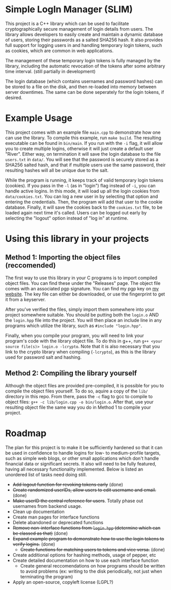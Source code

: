 # Simple LogIn Manager (SLIM)

This project is a C++ library which can be used to facilitate cryptographically secure management of login details from users. The library allows developers to easily create and maintain a dynamic database of users, storing their passwords as a salted SHA256 hash. It also provides full support for logging users in and handling temporary login tokens, such as cookies, which are common in web applications.

The management of these temporary login tokens is fully managed by the library, including the automatic revocation of the tokens after some arbitrary time interval. (still partially in development)

The login database (which contains usernames and password hashes) can be stored to a file on the disk, and then re-loaded into memory between server downtimes. The same can be done seperately for the login tokens, if desired.

# Example Usage

This project comes with an example file `main.cpp` to demonstrate how one can use the library. To compile this example, run `make build`. The resulting executable can be found in `bin/main`. If you run with the `-i` flag, it will allow you to create multiple logins, otherwise it will just create a default user "River". Either way, on termination it will save the login database to the file `users.txt` in `data/`. You will see that the password is securely stored as a SHA256 salted hash, and that if multiple users use the same password, their resulting hashes will all be unique due to the salt.

While the program is running, it keeps track of valid temporary login tokens (cookies). If you pass in the `-l` (as in "login") flag instead of `-i`, you can handle active logins. In this mode, it will load up all the login cookies from `data/cookies.txt`. You can log a new user in by selecting that option and entering the credentials. Then, the program will add that user to the cookie database. Finally, it will save the cookies back to the `cookies.txt` file, to be loaded again next time it's called. Users can be logged out early by selecting the "logout" option instead of "log in" at runtime.

# Using this library in your projects

## Method 1: Importing the object files (reccomended)
The first way to use this library in your C programs is to import compiled object files. You can find these under the "Releases" page. The object file comes with an associated pgp signature. You can find my pgp key on [my website](https://rseeber.github.io/about.html). The key file can either be downloaded, or use the fingerprint to get it from a keyserver.

After you've verified the files, simply import them somewhere into your project somewhere suitable. You should be putting both the `login.o` AND the `login.hpp` file into the project. You will then place an include line in any programs which utilize the library, such as `#include "login.hpp"`.

Finally, when you compile your program, you will need to link your program's code with the library object file. To do this in g++, run `g++ <your source file(s)> login.o -lcrypto`. Note that it is also necessary that you link to the crypto library when compiling (`-lcrypto`), as this is the library used for password salt and hashing.


## Method 2: Compiling the library yourself
Although the object files are provided pre-compiled, it is possible for you to compile the object files yourself. To do so, aquire a copy of the `lib/` directory in this repo. From there, pass the `-c` flag to gcc to compile to object files: `g++ -c lib/login.cpp -o bin/login.o`. After that, use your resulting object file the same way you do in Method 1 to compile your project.

# Roadmap

The plan for this project is to make it be sufficiently hardened so that it can be used in confidence to handle logins for low- to medium-profile targets, such as simple web blogs, or other small applications which don't handle financial data or significant secrets. It also will need to be fully featured, having all necessary functionality implemented. Below is listed an unordered list of tasks need doing still.

- ~~Add logout function for revoking tokens early~~ (done)
- ~~Create randomized userIDs, allow users to edit username and email.~~ (done)
- ~~Make userID the central reference for users~~. Totally phase out usernames from backend usage.
- Clean up documentation
- Create man pages for interface functions
- Delete abandoned or deprecated functions
- ~~Remove non-interface functions from `login.hpp` (determine which can be classed as that)~~ (done)
- ~~Expand example program to demonstrate how to use the login tokens to verify logins.~~ (done)
    + ~~Create functions for matching users to tokens and vice versa.~~ (done)
- Create additional options for hashing methods, usage of pepper, etc
- Create detailed documentation on how to use each interface function
    + Create general reccomendations on how programs should be written to avoid problems (ex: writing to the disk periodically, not just when terminating the program)
- Apply an open-source, copyleft license (LGPL?)